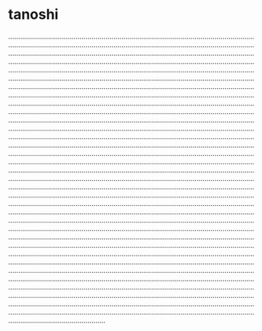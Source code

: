 # tanoshi
.........................................................................................................................................................................................................................................................................................................................................................................................................................................................................................................................................................................................................................................................................................................................................................................................................................................................................................................................................................................................................................................................................................................................................................................................................................................................................................................................................................................................................................................................................................................................................................................................................................................................................................................................................................................................................................................................................................................................................................................................................................................................................................................................................................................................................................................................................................................................................................................................................................................................................................................................................................................................................................................................................................................................................................................................................................................................................................................................................................................................................................................................................................................................................................................................................................................................................................................................................................................................................................................................................................................................................................................................................................................................................................................................................................................................................................................................................................................................................................................................................................................................................................................................................................................................................................................................................................................................................................................................................................................